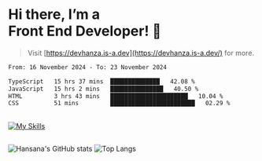# Hi there, I’m a<br>Front End Developer! 👋
> Visit [https://devhanza.is-a.dev](https://devhanza.is-a.dev/) for more.

<!--START_SECTION:waka-->

```txt
From: 16 November 2024 - To: 23 November 2024

TypeScript   15 hrs 37 mins  ‎‎‎‎‎‎‎‎‎‎‎██████████████   42.08 %
JavaScript   15 hrs 2 mins   ‎‎‎‎‎‎‎‎‎‎███████████████   40.50 %
HTML         3 hrs 43 mins   ‎‎‎██████████████████████   10.04 %
CSS          51 mins         ‎████████████████████████   02.29 %
```

<!--END_SECTION:waka-->

##
[![My Skills](https://skillicons.dev/icons?i=html,css,js,tailwind,sass,bootstrap,ts,angular,nodejs,express,py,wordpress,figma,ps)](https://hansana.is-a.dev)
##
![Hansana's GitHub stats](https://github-readme-stats.vercel.app/api?username=DevHanza\&hide=issues\&show_icons=true&theme=dark)
![Top Langs](https://github-readme-stats.vercel.app/api/top-langs/?username=DevHanza\&layout=compact&theme=dark)


